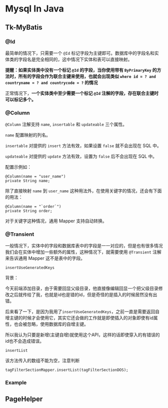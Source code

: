 # Mysql In Java

## Tk-MyBatis

### @Id

最简单的情况下，只需要一个 `@Id` 标记字段为主键即可。数据库中的字段名和实体类的字段名是完全相同的，这中情况下实体和表可以直接映射。

**提醒：如果实体类中没有一个标记 `@Id` 的字段，当你使用带有 `ByPrimaryKey` 的方法时，所有的字段会作为联合主键来使用，也就会出现类似 `where id = ? and countryname = ? and countrycode = ?` 的情况**

正常情况下，**一个实体类中至少需要一个标记 `@Id` 注解的字段，存在联合主键时可以标记多个。**

### @Column

`@Column` 注解支持 `name`, `insertable` 和 `updateable` 三个属性。

`name` 配置映射的列名。

`insertable` 对提供的 `insert` 方法有效，如果设置 `false` 就不会出现在 SQL 中。

`updateable` 对提供的 `update` 方法有效，设置为 `false` 后不会出现在 SQL 中。

配置示例如：

```
@Column(name = "user_name")
private String name;
```

除了直接映射 `name` 到 `user_name` 这种用法外，在使用关键字的情况，还会有下面的用法：

```
@Column(name = "`order`")
private String order;
```

对于关键字这种情况，通用 Mapper 支持自动转换。

### @Transient

一般情况下，实体中的字段和数据库表中的字段是一一对应的，但是也有很多情况我们会在实体中增加一些额外的属性，这种情况下，就需要使用 `@Transient` 注解来告诉通用 Mapper 这不是表中的字段。

`insertUseGeneratedKeys`

背景：

今天前端添加目录，由于需要回显父级目录，他直接像编辑回显一个把父级目录修改之后就传给了我，也就是id也是错的id，但是奇怪的是插入的时候居然没有出错。

后来看了一下，是因为我用了`insertUseGeneratedKeys`，之前一直是需要返回自增主键的时候才会使用它，其实它还会做的工作就是即使插入的对象即使有id属性，也会被忽略，使用数据库的自增主键。

所以我认为只要是新增(主键自增)就使用这个API，这样的话即使穿入的有错误的id也不会造成错误。

`insertList`

该方法传入的数组不能为空，注意判断

```
tagFilterSectionMapper.insertList(tagFilterSectionDOS);
```

### Example

## PageHelper



